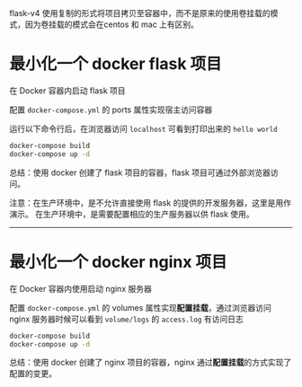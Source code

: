 flask-v4 使用复制的形式将项目拷贝至容器中，而不是原来的使用卷挂载的模式，因为卷挂载的模式会在centos 和 mac 上有区别。

# 最小化一个 docker flask 项目

在 Docker 容器内启动 flask 项目

配置 `docker-compose.yml` 的 ports 属性实现宿主访问容器

运行以下命令行后，在浏览器访问 `localhost` 可看到打印出来的 `hello world`

``` cmd
docker-compose build
docker-compose up -d
````

总结：使用 docker 创建了 flask 项目的容器，flask 项目可通过外部浏览器访问。

注意：在生产环境中，是不允许直接使用 flask 的提供的开发服务器，这里是用作演示。
在生产环境中，是需要配置相应的生产服务器以供 flask 使用。

---- 

# 最小化一个 docker nginx 项目

在 Docker 容器内使用启动 nginx 服务器

配置 `docker-compose.yml` 的 volumes 属性实现**配置挂载**，通过浏览器访问 nginx 服务器时候可以看到 `volume/logs` 的 `access.log` 有访问日志

``` cmd
docker-compose build
docker-compose up -d
````

总结：使用 docker 创建了 nginx 项目的容器，nginx 通过**配置挂载**的方式实现了配置的变更。